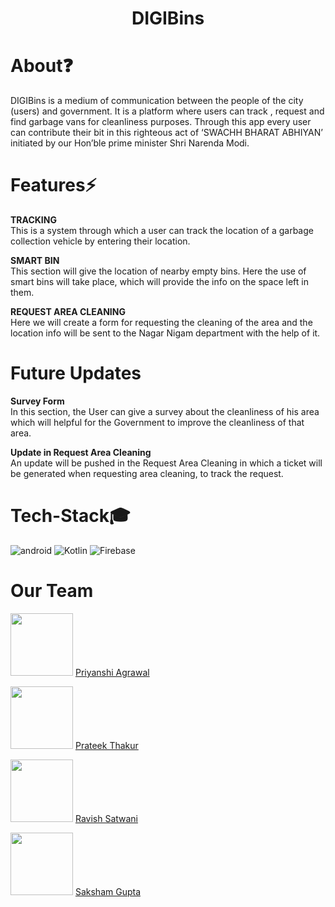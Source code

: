 <h1 align="center">DIGIBins</h1>

# About❓
DIGIBins is a medium of communication between the people of the city (users) and government. It is a platform where users can track , request and find garbage vans for cleanliness purposes. Through this app every user can contribute their bit in this righteous act of ‘SWACHH BHARAT ABHIYAN’ initiated by our Hon’ble prime minister Shri Narenda Modi. 

# Features⚡

<bold><strong>TRACKING</strong></bold><br>
This is a system through which a user can track the location of a garbage collection vehicle by entering their location.<br>
  
<bold><strong>SMART BIN</strong></bold><br>
This section will give the location of nearby empty bins.
Here the use of smart bins will take place, which will provide the info on the space left in them.

<bold><strong>REQUEST AREA CLEANING</strong></bold><br>
Here we will create a form for requesting the cleaning of the area and the location info will be sent to the Nagar Nigam department with the help of it.

# Future Updates

<bold><strong>Survey Form</strong></bold><br>In this section, the User can give a survey about the cleanliness of his area which will helpful for the Government to improve the cleanliness of that area.

<bold><strong>Update in Request Area Cleaning</strong></bold><br>An update will be pushed in the Request Area Cleaning in which a ticket will be generated when requesting area cleaning, to track the request.


# Tech-Stack🎓
<img alt="android" src="https://img.shields.io/badge/Android-3DDC84?style=for-the-badge&logo=android&logoColor=white"/>
<img alt="Kotlin" src="https://img.shields.io/badge/kotlin-%237F52FF.svg?style=for-the-badge&logo=kotlin&logoColor=white"/>
<img alt="Firebase" src="https://img.shields.io/badge/Firebase-039BE5?style=for-the-badge&logo=Firebase&logoColor=white"/>


# Our Team
<img src="https://github.com/priyanshi1282.png" width='100px'> <a href="https://github.com/priyanshi1282" target="_blank">Priyanshi Agrawal</a>

<img src="https://github.com/prateekthakur272.png" width='100px'> <a href="https://github.com/prateekthakur272" target="_blank">Prateek Thakur</a>

<img src="https://github.com/ravish036.png" width='100px'> <a href="https://github.com/ravish036" target="_blank">Ravish Satwani</a>

<img src="https://github.com/sakshamgupta257.png" width='100px'> <a href="https://github.com/sakshamgupta257" target="_blank">Saksham Gupta</a>

